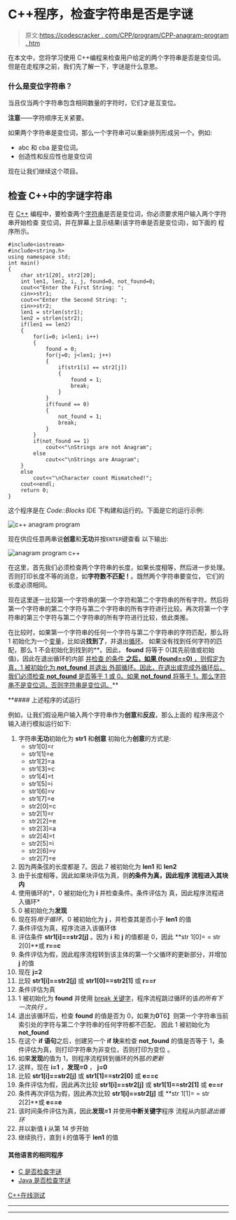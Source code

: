 # C++程序，检查字符串是否是字谜

> 原文:[https://codescracker . com/CPP/program/CPP-anagram-program . htm](https://codescracker.com/cpp/program/cpp-anagram-program.htm)

在本文中，您将学习使用 C++编程来检查用户给定的两个字符串是否是变位词。但是在走程序之前，我们先了解一下，字谜是什么意思。

### 什么是变位字符串？

当且仅当两个字符串包含相同数量的字符时，它们才是互变位。

**注意**——字符顺序无关紧要。

如果两个字符串是变位词，那么一个字符串可以重新排列形成另一个。例如:

*   abc 和 cba 是变位词。
*   创造性和反应性也是变位词

现在让我们继续这个项目。

## 检查 C++中的字谜字符串

在 [C++](/cpp/index.htm) 编程中，要检查两个[字符串](/cpp/cpp-strings.htm)是否是变位词，你必须要求用户输入两个字符串开始检查 变位词，并在屏幕上显示结果(该字符串是否是变位词)，如下面的 程序所示。

```
#include<iostream>
#include<string.h>
using namespace std;
int main()
{
    char str1[20], str2[20];
    int len1, len2, i, j, found=0, not_found=0;
    cout<<"Enter the First String: ";
    cin>>str1;
    cout<<"Enter the Second String: ";
    cin>>str2;
    len1 = strlen(str1);
    len2 = strlen(str2);
    if(len1 == len2)
    {
        for(i=0; i<len1; i++)
        {
            found = 0;
            for(j=0; j<len1; j++)
            {
                if(str1[i] == str2[j])
                {
                    found = 1;
                    break;
                }
            }
            if(found == 0)
            {
                not_found = 1;
                break;
            }
        }
        if(not_found == 1)
            cout<<"\nStrings are not Anagram";
        else
            cout<<"\nStrings are Anagram";
    }
    else
        cout<<"\nCharacter count Mismatched!";
    cout<<endl;
    return 0;
}
```

这个程序是在 *Code::Blocks* IDE 下构建和运行的。下面是它的运行示例:

![c++ anagram program](../Images/19daf4aba8f253dd28bca7a934c10183.png)

现在供应任意两串说**创意**和**无功**并按`ENTER`键查看 以下输出:

![anagram program c++](../Images/63964eed3b4ba82de371b3756bee39da.png)

在这里，首先我们必须检查两个字符串的长度，如果长度相等，然后进一步处理。否则打印长度不等的消息，如**字符数不匹配！**。既然两个字符串要变位， 它们的长度必须相同。

现在这里逐一比较第一个字符串的第一个字符和第二个字符串的所有字符。然后将第一个字符串的第二个字符与第二个字符串的所有字符进行比较。再次将第一个字符串的第三个字符与第二个字符串的所有字符进行比较，依此类推。

在比较时，如果第一个字符串的任何一个字符与第二个字符串的字符匹配，那么将 1 初始化为一个[变量](/cpp/cpp-variables.htm)，比如说**找到了**，并退出[循环](/cpp/cpp-loop-types.htm)。 如果没有找到任何字符的匹配，那么 1 不会初始化到找到的**。因此， **found** 将等于 0(其先前值或初始值)，因此在退出循环的内部 [并检查 的条件 **之后，如果 (found==0)** ，则假定为真，1 被初始化为 **not_found** 并退出 外部循环。因此，在退出或完成外循环后，我们必须检查 **not_found** 是否等于 1 或 0。如果 **not_found** 将等于 1，那么字符串不是变位词，否则字符串是变位词。](/cpp/cpp-iteration-statements.htm)**

 **#### 上述程序的试运行

例如，让我们假设用户输入两个字符串作为**创意**和**反应**，那么上面的 程序用这个输入进行模拟运行如下:

1.  字符串**无功**初始化为 **str1** 和**创意** 初始化为**创意**的方式是:
    *   str1[0]=r
    *   str1[1]=e
    *   str1[2]=a
    *   str1[3]=c
    *   str1[4]=t
    *   str1[5]=i
    *   str1[6]=v
    *   str1[7]=e
    *   str2[0]=c
    *   str2[1]=r
    *   str2[2]=e
    *   str2[3]=a
    *   str2[4]=t
    *   str2[5]=i
    *   str2[6]=v
    *   str2[7]=e
2.  因为两条弦的长度都是 7。因此 7 被初始化为 **len1** 和 **len2**
3.  由于长度相等，因此如果块评估为真，则**的条件为真，因此程序 流程进入其块内**
4.  使用循环的*，0 被初始化为 **i** 并检查条件。条件评估为 真，因此程序流程进入循环*
5.  0 被初始化为**发现**
6.  现在将*用于循环*，0 被初始化为 **j** ，并检查其是否小于 **len1** 的值
7.  条件评估为真，程序流进入该循环体
8.  评估条件 **str1[i]==str2[j]** 。因为 **i** 和 **j** 的值都是 0，因此 **str 1[0]= = str 2[0]**或 **r==c**
9.  条件评估为假，因此程序流程转到该主体的第一个父循环的更新部分，并增加 **j** 的值
10.  现在 **j=2**
11.  比较 **str1[i]==str2[j]** 或 **str1[0]==str2[1]** 或 **r==r**
12.  条件评估为真
13.  1 被初始化为 **found** 并使用 [break 关键字](/cpp/cpp-jump-statements.htm)，程序流程跳过循环的该*的所有下一次执行 。*
14.  退出该循环后，检查 **found** 的值是否为 0，如果为**0**T6】则第一个字符串当前索引处的字符与第二个字符串的任何字符都不匹配， 因此 1 被初始化为 **not_found**
15.  在这个 **if 语句**之后，创建另一个 **if 块**来检查 **not_found** 的值是否等于 1，条件评估为真，则打印字符串为非变位，否则打印为变位 。
16.  如果**发现**的值为 1，则程序流程转到循环的外部*的更新*
17.  这样，现在 **i=1** ，**发现=0** ， **j=0**
18.  比较 **str1[i]==str2[j]** 或 **str1[1]==str2[0]** 或 **e==c**
19.  条件评估为假，因此再次比较 **str1[i]==str2[j]** 或 **str1[1]==str2[1]** 或 **e==r**
20.  条件再次评估为假，因此再次比较 **str1[i]==str2[j]** 或 **str 1[1]= = str 2[2]**或 **e==e**
21.  该时间条件评估为真，因此**发现=1** 并使用**中断关键字**程序 流程从内部*退出循环*
22.  并以新值 **i** 从第 14 步开始
23.  继续执行，直到 **i** 的值等于 **len1** 的值

#### 其他语言的相同程序

*   [C 是否检查字谜](/c/program/c-anagram-program.htm)
*   [Java 是否检查字谜](/java/program/java-program-check-anagram.htm)

[C++在线测试](/exam/showtest.php?subid=3)

* * *

* * ***